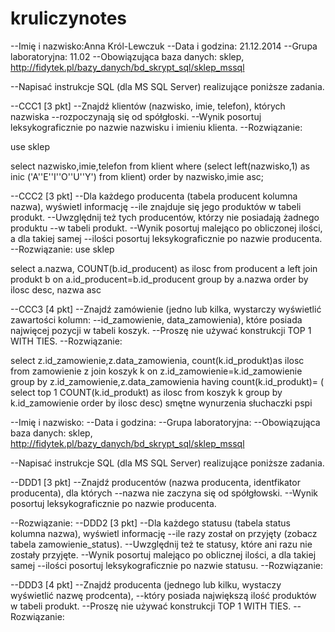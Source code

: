 kruliczynotes
=============
--Imię i nazwisko:Anna Król-Lewczuk
--Data i godzina: 21.12.2014
--Grupa laboratoryjna: 11.02
--Obowiązująca baza danych: sklep, http://fidytek.pl/bazy_danych/bd_skrypt_sql/sklep_mssql 

--Napisać instrukcje SQL (dla MS SQL Server) realizujące poniższe zadania.

--CCC1 [3 pkt]
--Znajdź klientów (nazwisko, imie, telefon), których nazwiska
--rozpoczynają się od spółgłoski.
--Wynik posortuj leksykograficznie po nazwie nazwisku i imieniu klienta.
--Rozwiązanie:

use sklep 

select nazwisko,imie,telefon from klient
where (select left(nazwisko,1) as inic ('A''E''I''O''U''Y') from klient)
order by nazwisko,imie asc;



--CCC2 [3 pkt]
--Dla każdego producenta (tabela producent kolumna nazwa), wyświetl informację 
--ile znajduje się jego produktów w tabeli produkt.
--Uwzględnij też tych producentów, którzy nie posiadają żadnego produktu 
--w tabeli produkt.
--Wynik posortuj malejąco po obliczonej ilości, a dla takiej samej 
--ilości posortuj leksykograficznie po nazwie producenta.
--Rozwiązanie:
use sklep

select a.nazwa, COUNT(b.id_producent) as ilosc
from producent a left join produkt b on a.id_producent=b.id_producent
group by a.nazwa
order by ilosc desc, nazwa asc


--CCC3 [4 pkt]
--Znajdź zamówienie (jedno lub kilka, wystarczy wyświetlić zawartości kolumn: 
--id_zamowienie, data_zamowienia), które posiada najwięcej pozycji w tabeli koszyk.
--Proszę nie używać konstrukcji TOP 1 WITH TIES.
--Rozwiązanie:

select z.id_zamowienie,z.data_zamowienia, count(k.id_produkt)as ilosc
from zamowienie z join koszyk k on z.id_zamowienie=k.id_zamowienie
group by z.id_zamowienie,z.data_zamowienia
having count(k.id_produkt)=
(
select top 1 COUNT(k.id_produkt) as ilosc
from koszyk k
group by k.id_zamowienie
order by ilosc desc)
smętne wynurzenia słuchaczki pspi


--Imię i nazwisko:
--Data i godzina:
--Grupa laboratoryjna:
--Obowiązująca baza danych: sklep, http://fidytek.pl/bazy_danych/bd_skrypt_sql/sklep_mssql 

--Napisać instrukcje SQL (dla MS SQL Server) realizujące poniższe zadania.

--DDD1 [3 pkt]
--Znajdź producentów (nazwa producenta, identfikator producenta), dla których
--nazwa nie zaczyna się od spółgłowski.
--Wynik posortuj leksykograficznie po nazwie producenta.

--Rozwiązanie:
--DDD2 [3 pkt]
--Dla każdego statusu (tabela status kolumna nazwa), wyświetl informację 
--ile razy został on przyjęty (zobacz tabela zamowienie_status).
--Uwzględnij też te statusy, które ani razu nie zostały przyjęte.
--Wynik posortuj malejąco po oblicznej ilości, a dla takiej samej 
--ilości posortuj leksykograficznie po nazwie statusu.
--Rozwiązanie:



--DDD3 [4 pkt]
--Znajdź producenta (jednego lub kilku, wystaczy wyświetlić nazwę prodcenta), 
--który posiada największą ilość produktów w tabeli produkt.
--Proszę nie używać konstrukcji TOP 1 WITH TIES.
--Rozwiązanie:


